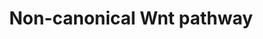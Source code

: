 ---
annotations:
- id: PW:0000597
  parent: signaling pathway
  type: Pathway Ontology
  value: Wnt signaling, non-canonical pathway
authors:
- SFGKrens
- Khanspers
- MaintBot
- Ddigles
- AlexanderPico
- Egonw
- DeSl
- Eweitz
citedin:
- link: PMC12309373
  title: 'Cluefish: mining the dark matter of transcriptional data series with over-representation
    analysis enhanced by aggregated biological prior knowledge (2025)'
communities: []
description: ''
last-edited: 2025-07-07
ndex: null
organisms:
- Danio rerio
redirect_from:
- /index.php/Pathway:WP215
- /instance/WP215
- /instance/WP215_r139797
revision: r139797
schema-jsonld:
- '@context': https://schema.org/
  '@id': https://wikipathways.github.io/pathways/WP215.html
  '@type': Dataset
  creator:
    '@type': Organization
    name: WikiPathways
  description: ''
  keywords:
  - APC
  - Ca²⁺
  - E12 / tcf3
  - ERK1 / MAPK3
  - ERK2 / MAPK1
  - GBP
  - LRP5
  - NLK
  - RhoAa
  - RhoAb
  - RhoAd
  - Sp5l
  - Tak1
  - Yes1
  - abi1a
  - actr2a
  - actr2b
  - actr3
  - axin1
  - axin2
  - bmp2b
  - bmp4
  - boz
  - c-jun
  - c-myc
  - camk1g
  - camk2d
  - cap1
  - capga
  - capgb
  - catenin-beta 1
  - catenin-beta 2
  - cdc42
  - cdc42l
  - cdc42l2
  - cdx4
  - celsr1a
  - celsr1b
  - cfl1
  - cfl2
  - chd
  - cki
  - csk
  - cyclin D1
  - daam1
  - dact2 / drapper
  - dharma/boz
  - dia1
  - dvl2
  - dvl3
  - ephin B1
  - erm
  - eve1
  - evla
  - evlb
  - fgf3
  - fgf8
  - flh
  - frzb
  - fyna
  - fz12
  - fzd10
  - fzd2
  - fzd3
  - fzd4
  - fzd7a
  - fzd7b
  - fzd8a
  - fzd8c
  - fzd9
  - gata2
  - gelsolin
  - groucho1
  - groucho2
  - groucho3
  - gsc
  - gsk3b
  - has2
  - icat
  - knypek
  - lef
  - lim1
  - limk1
  - limk2
  - mapk10
  - mapk8b
  - mapk9
  - mitfa
  - mkp3
  - nap1l1
  - ntl
  - oep
  - otx1
  - otx2
  - pak1
  - pea
  - pfn2
  - pfn2l
  - prickle1
  - prickle1a
  - prickle2
  - prkcbb
  - ptpn11a
  - quo
  - rac1a
  - rac1b
  - rac1l
  - rac2
  - rac3
  - rfzd8b
  - rhoac
  - rhoca
  - rock1
  - rock2a
  - rock2b
  - sfzd1
  - sfzd5
  - smo
  - sp5a
  - spry2
  - spry4
  - sqt
  - src
  - stat3
  - tbx16 / spt
  - tbx6
  - tcf3 / tcf7l1a
  - tcf3b / tcf7l1b
  - tcf4
  - tcl
  - tmsb4x
  - vangl1
  - vangl2
  - ved
  - vent
  - vox
  - wif1
  - wnt1
  - wnt10a
  - wnt10b
  - wnt11
  - wnt11r
  - wnt16
  - wnt2
  - wnt2b
  - wnt3l
  - wnt4a
  - wnt4b
  - wnt5a
  - wnt5b
  - wnt7
  - wnt7a
  - wnt8a
  - wnt8b
  license: CC0
  name: Non-canonical Wnt pathway
seo: CreativeWork
title: Non-canonical Wnt pathway
wpid: WP215
---